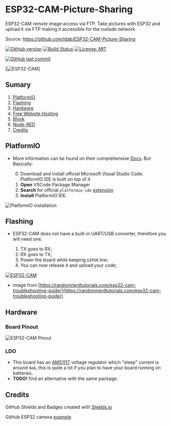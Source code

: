 # ESP32-CAM-Picture-Sharing
ESP32-CAM remote image access via FTP. Take pictures with ESP32 and upload it via FTP making it accessible for the outisde network.

Source: https://github.com/ldab/ESP32-CAM-Picture-Sharing

[![GitHub version](https://img.shields.io/github/release/xelawe/ESP32-CAM-Picture-Sharing.svg)](https://github.com/xelawe/ESP32-CAM-Picture-Sharing/releases/latest)
[![Build Status](https://travis-ci.org/xelawe/ESP32-CAM-Picture-Sharing.svg?branch=master)](https://travis-ci.org/xelawe/ESP32-CAM-Picture-Sharing)
[![License: MIT](https://img.shields.io/badge/License-MIT-green.svg)](https://github.com/xelawe/ESP32-CAM-Picture-Sharing/blob/master/LICENSE)

[![GitHub last commit](https://img.shields.io/github/last-commit/xelawe/ESP32-CAM-Picture-Sharing.svg?style=social)](https://github.com/xelawe/ESP32-CAM-Picture-Sharing)

[![ESP32-CAM](./pics/esp32cam.jpg)]

## Sumary

1. [PlatformIO](/README.md#PlatformIO)
2. [Flashing](/README.md#Flashing)
3. [Hardware](/README.md#Hardware)
4. [Free Website Hosting](/README.md#Free-Website-Hosting)
5. [Blynk](/README.md#Blynk)
6. [Node-RED](/README.md#Node-RED)
7. [Credits](/README.md#Credits)

## PlatformIO

* More information can be found on their comprehensive [Docs](https://docs.platformio.org/en/latest/ide/vscode.html). But Basically:

  0. Download and install official Microsoft Visual Studio Code. PlatformIO IDE is built on top of it
  1. **Open** VSCode Package Manager
  2. **Search** for official `platformio-ide` [extension](https://marketplace.visualstudio.com/items?itemName=platformio.platformio-ide)
  3. **Install** PlatformIO IDE.

![PlatformIO installation](https://docs.platformio.org/en/latest/_images/platformio-ide-vscode-pkg-installer.png)

## Flashing

* ESP32-CAM does not have a built-in UART/USB converter, therefore you will need one.

  1. TX goes to RX;
  2. RX goes to TX;
  3. Power the board while keeping `GIPO0` low;
  4. You can now release it and upload your code;

[![ESP32-CAM](https://i2.wp.com/randomnerdtutorials.com/wp-content/uploads/2019/03/ESP32-CAM-wiring-FTDI1.png?w=750&ssl=1)](https://randomnerdtutorials.com/esp32-cam-troubleshooting-guide/)
 * image from [https://randomnerdtutorials.com/esp32-cam-troubleshooting-guide/](https://randomnerdtutorials.com/esp32-cam-troubleshooting-guide/)

## Hardware

### Board Pinout

![ESP32-CAM Pinout](./pics/esp32cam_pinout.png)

### LDO

* This board has an [AMS1117](./extras/ds1117.pdf) voltage regulator which "sleep" current is around `6mA`, this is quite a lot if you plan to have your board running on batteries.
* **TODO!** find an alternative with the same package.

## Credits

GitHub Shields and Badges created with [Shields.io](https://github.com/badges/shields/)

GitHub ESP32 camera [example](https://github.com/espressif/arduino-esp32/tree/master/libraries/ESP32/examples/Camera/CameraWebServer)
